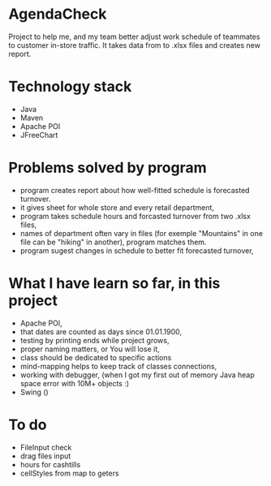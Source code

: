 # AgendaCheck
Project to help me, and my team better adjust work schedule of teammates to customer in-store traffic.
It takes data from to .xlsx files and creates new report.

# Technology stack

- Java
- Maven
- Apache POI
- JFreeChart

# Problems solved by program

- program creates report about how well-fitted schedule is forecasted turnover.
- it gives sheet for whole store and every retail department,
- program takes schedule hours and forcasted turnover from two .xlsx files,
- names of department often vary in files (for exemple "Mountains" in one file can be "hiking" in another), program matches them.
- program sugest changes in schedule to better fit forecasted turnover,

# What I have learn so far, in this project

- Apache POI,
- that dates are counted as days since 01.01.1900,
- testing by printing ends while project grows,
- proper naming matters, or You will lose it,
- class should be dedicated to specific actions
- mind-mapping helps to keep track of classes connections, 
- working with debugger, (when I got my first out of memory Java heap space error with 10M+ objects :)
- Swing ()

# To do

- FileInput check
- drag files input
- hours for cashtills
- cellStyles from map to geters
